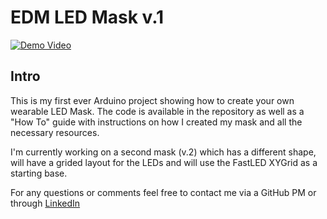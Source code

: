 <h1>EDM LED Mask v.1</h1>

[![Demo Video]()](https://imgur.com/gsdOJ6r.jpg)


<h2>Intro</h2>

This is my first ever Arduino project showing how to create your own wearable LED Mask. The code is available in the repository as well as a "How To" guide with instructions on how I created my mask and all the necessary resources.

I'm currently working on a second mask (v.2) which has a different shape, will have a grided layout for the LEDs and will use the FastLED XYGrid as a starting base.

For any questions or comments feel free to contact me via a GitHub PM or through [LinkedIn](https://www.linkedin.com/in/tom-lerner-40417855/)
